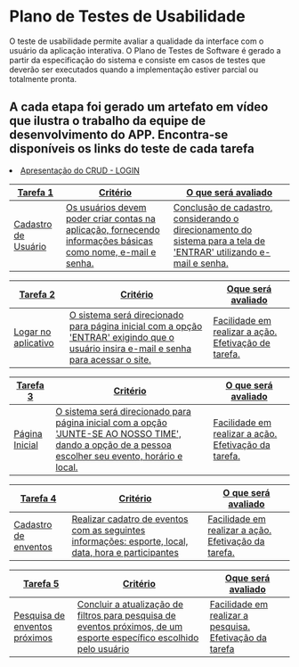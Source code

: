 # Plano de Testes de Usabilidade

O teste de usabilidade permite avaliar a qualidade da interface com o usuário da aplicação interativa. O Plano de Testes de Software é gerado a partir da especificação do sistema e consiste em casos de testes que deverão ser executados quando a implementação estiver parcial ou totalmente pronta.

## A cada etapa foi gerado um artefato em vídeo que ilustra o trabalho da equipe de desenvolvimento do APP. Encontra-se disponíveis os links do teste de cada tarefa

<li><a href="https://youtu.be/xwnlbh4VDk0"> Apresentação do CRUD - LOGIN 
  
| Tarefa 1 | Critério | O que será avaliado | 
| ---------| -------- | --------------------| 
|Cadastro de Usuário | Os usuários devem poder criar contas na aplicação, fornecendo informações básicas como nome, e-mail e senha. | Conclusão de cadastro, considerando o direcionamento do sistema para a tela de 'ENTRAR' utilizando e-mail e senha.|

|Tarefa 2 | Critério | Oque será avaliado |
|---------|----------|--------------------|
| Logar no aplicativo | O sistema será direcionado para página inicial com a opção 'ENTRAR' exigindo que o usuário insira e-mail e senha para acessar o site. | Facilidade em realizar a ação. Efetivação de tarefa. |

| Tarefa 3 | Critério | O que será avaliado |
|----------|----------|---------------------|
| Página Inicial |O sistema será direcionado para página inicial com a opção  'JUNTE-SE AO NOSSO TIME', dando a opção de a pessoa escolher seu evento, horário e local. | Facilidade em realizar a ação. Efetivação da tarefa. |

| Tarefa 4 | Critério | O que será avaliado | 
|----------|----------|---------------------|
| Cadastro de enventos | Realizar cadatro de eventos com as seguintes informações: esporte, local, data, hora e participantes | Facilidade em realizar a ação. Efetivação da tarefa. |

| Tarefa 5 | Critério | Oque será avaliado |
|----------|----------|--------------------|
| Pesquisa de enventos próximos | Concluir a atualização de filtros para pesquisa de eventos próximos, de um esporte específico escolhido pelo usuário| Facilidade em realizar a pesquisa. Efetivação da tarefa |



